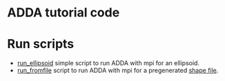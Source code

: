 # ADDA tutorial code

# Run scripts
- [run_ellipsoid](run_ellipsoid) simple script to run ADDA with mpi for an ellipsoid.
- [run_fromfile](run_fromfile) script to run ADDA with mpi for a pregenerated [shape file](../data/crystal_0000_3.0.txt).
